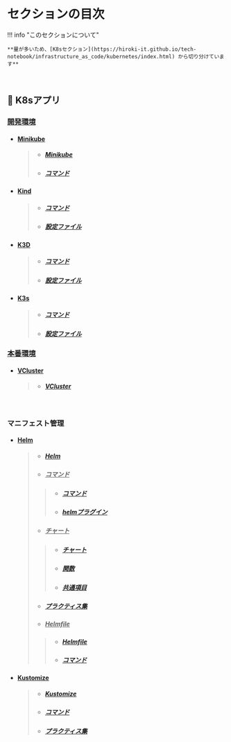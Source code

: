 # セクションの目次

!!! info "このセクションについて"

    **量が多いため、[K8sセクション](https://hiroki-it.github.io/tech-notebook/infrastructure_as_code/kubernetes/index.html) から切り分けています**

<br>

## 🌊 K8sアプリ

### <u>開発環境</u>

* #### <u>Minikube</u>
  > * ##### [Minikube](https://hiroki-it.github.io/tech-notebook/infrastructure_as_code/infrastructure_as_code_kubernetes_environment_development_minikube.html)
  > * ##### [コマンド](https://hiroki-it.github.io/tech-notebook/infrastructure_as_code/infrastructure_as_code_kubernetes_environment_development_minikube_command.html)

* #### <u>Kind</u>
  > * ##### [コマンド](https://hiroki-it.github.io/tech-notebook/infrastructure_as_code/infrastructure_as_code_kubernetes_environment_development_kind_command.html)
  > * ##### [設定ファイル](https://hiroki-it.github.io/tech-notebook/infrastructure_as_code/infrastructure_as_code_kubernetes_environment_development_kind_conf.html)

* #### <u>K3D</u>
  > * ##### [コマンド](https://hiroki-it.github.io/tech-notebook/infrastructure_as_code/infrastructure_as_code_kubernetes_environment_development_k3d_command.html)
  > * ##### [設定ファイル](https://hiroki-it.github.io/tech-notebook/infrastructure_as_code/infrastructure_as_code_kubernetes_environment_development_k3d_conf.html)

* #### <u>K3s</u>
  > * ##### [コマンド](https://hiroki-it.github.io/tech-notebook/infrastructure_as_code/infrastructure_as_code_kubernetes_environment_development_k3s_command.html)
  > * ##### [設定ファイル](https://hiroki-it.github.io/tech-notebook/infrastructure_as_code/infrastructure_as_code_kubernetes_environment_development_k3s_conf.html)

### <u>本番環境</u>

* #### <u>VCluster</u>
  > * ##### [VCluster](https://hiroki-it.github.io/tech-notebook/infrastructure_as_code/infrastructure_as_code_kubernetes_environment_production_vcluster.html)

<br>

### マニフェスト管理

* #### <u>Helm</u>
  > * ##### [︎Helm](https://hiroki-it.github.io/tech-notebook/infrastructure_as_code/infrastructure_as_code_kubernetes_manifests_management_helm.html)
  > * ##### <u>コマンド</u>
  > > * ##### [︎コマンド](https://hiroki-it.github.io/tech-notebook/infrastructure_as_code/infrastructure_as_code_kubernetes_manifests_management_helm_command.html)
  > > * ##### [helmプラグイン](https://hiroki-it.github.io/tech-notebook/infrastructure_as_code/infrastructure_as_code_kubernetes_manifests_management_helm_command_plugin.html)
  > * ##### <u>チャート</u>
  > > * ##### [チャート](https://hiroki-it.github.io/tech-notebook/infrastructure_as_code/infrastructure_as_code_kubernetes_manifests_management_helm_chart.html)
  > > * ##### [関数](https://hiroki-it.github.io/tech-notebook/infrastructure_as_code/infrastructure_as_code_kubernetes_manifests_management_helm_chart_function.html)
  > > * ##### [共通項目](https://hiroki-it.github.io/tech-notebook/infrastructure_as_code/infrastructure_as_code_kubernetes_manifests_management_helm_chart_common.html)
  > * ##### [︎プラクティス集](https://hiroki-it.github.io/tech-notebook/infrastructure_as_code/infrastructure_as_code_kubernetes_manifests_management_helm_practices.html)
  > * ##### <u>Helmfile</u>
  > > * ##### [︎Helmfile](https://hiroki-it.github.io/tech-notebook/infrastructure_as_code/infrastructure_as_code_kubernetes_manifests_management_helm_helmfile.html)
  > > * ##### [コマンド](https://hiroki-it.github.io/tech-notebook/infrastructure_as_code/infrastructure_as_code_kubernetes_manifests_management_helm_helmfile_command.html)

* #### <u>Kustomize</u>
  > * ##### [Kustomize](https://hiroki-it.github.io/tech-notebook/infrastructure_as_code/infrastructure_as_code_kubernetes_manifests_management_kustomize.html)
  > * ##### [コマンド](https://hiroki-it.github.io/tech-notebook/infrastructure_as_code/infrastructure_as_code_kubernetes_manifests_management_kustomize_command.html)
  > * ##### [︎プラクティス集](https://hiroki-it.github.io/tech-notebook/infrastructure_as_code/infrastructure_as_code_kubernetes_manifests_management_kustomize_practices.html)
